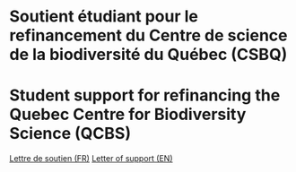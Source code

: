 # Soutient étudiant pour le refinancement du Centre de science de la biodiversité du Québec (CSBQ)
# Student support for refinancing the Quebec Centre for Biodiversity Science (QCBS)
 
<a href="Letter_FR.html">Lettre de soutien (FR)</a>
<a href="Letter_ENG.html">Letter of support (EN)</a>

